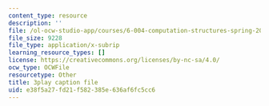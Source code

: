 ```yaml
---
content_type: resource
description: ''
file: /ol-ocw-studio-app/courses/6-004-computation-structures-spring-2017/e38f5a27fd21f582385e636af6fc5cc6_O6yw1qkECig.srt
file_size: 9228
file_type: application/x-subrip
learning_resource_types: []
license: https://creativecommons.org/licenses/by-nc-sa/4.0/
ocw_type: OCWFile
resourcetype: Other
title: 3play caption file
uid: e38f5a27-fd21-f582-385e-636af6fc5cc6
---
```

